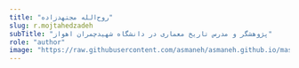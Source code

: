 ```yaml
--- 
title: "روح‌الله مجتهدزاده" 
slug: r.mojtahedzadeh 
subTitle: "پژوهشگر و مدرس تاریخ معماری در دانشگاه شهیدچمران اهواز" 
role: "author" 
image: "https://raw.githubusercontent.com/asmaneh/asmaneh.github.io/master/assets/img/authors/r.mojtahedzadeh.jfif" 
--- 
```

